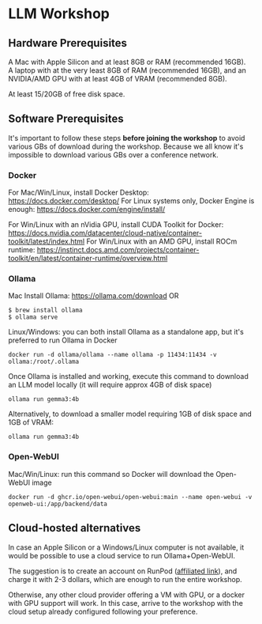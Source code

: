 # LLM Workshop


## Hardware Prerequisites

A Mac with Apple Silicon and at least 8GB or RAM (recommended 16GB).  
A laptop with at the very least 8GB of RAM (recommended 16GB), and an NVIDIA/AMD GPU with at least 4GB of VRAM (recommended 8GB).  

At least 15/20GB of free disk space.


## Software Prerequisites

It's important to follow these steps **before joining the workshop** to avoid various GBs of download during the workshop. Because we all know it's impossible to download various GBs over a conference network.


### Docker
For Mac/Win/Linux, install Docker Desktop: https://docs.docker.com/desktop/
For Linux systems only, Docker Engine is enough: https://docs.docker.com/engine/install/

For Win/Linux with an nVidia GPU, install CUDA Toolkit for Docker: https://docs.nvidia.com/datacenter/cloud-native/container-toolkit/latest/index.html
For Win/Linux with an AMD GPU, install ROCm runtime: https://instinct.docs.amd.com/projects/container-toolkit/en/latest/container-runtime/overview.html


### Ollama

Mac
Install Ollama: https://ollama.com/download
OR
```
$ brew install ollama
$ ollama serve
```

Linux/Windows: you can both install Ollama as a standalone app, but it's preferred to run Ollama in Docker
```
docker run -d ollama/ollama --name ollama -p 11434:11434 -v ollama:/root/.ollama 
```

Once Ollama is installed and working, execute this command to download an LLM model locally (it will require approx 4GB of disk space)
```
ollama run gemma3:4b
```

Alternatively, to download a smaller model requiring 1GB of disk space and 1GB of VRAM:
```
ollama run gemma3:4b
```


### Open-WebUI

Mac/Win/Linux: run this command so Docker will download the Open-WebUI image 
```
docker run -d ghcr.io/open-webui/open-webui:main --name open-webui -v openweb-ui:/app/backend/data
```



## Cloud-hosted alternatives

In case an Apple Silicon or a Windows/Linux computer is not available, it would be possible to use a cloud service to run Ollama+Open-WebUI.

The suggestion is to create an account on RunPod ([affiliated link](https://runpod.io?ref=9ph6k4oh)), and charge it with 2-3 dollars, which are enough to run the entire workshop.  

Otherwise, any other cloud provider offering a VM with GPU, or a docker with GPU support will work. In this case, arrive to the workshop with the cloud setup already configured following your preference.

